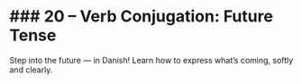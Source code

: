 # ### 20 – Verb Conjugation: Future Tense

Step into the future — in Danish! Learn how to express what’s coming, softly and clearly.
